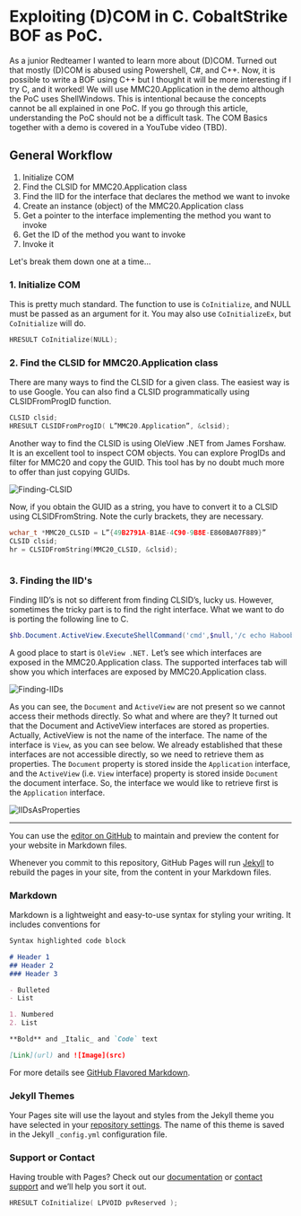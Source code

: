 # Exploiting (D)COM in C. CobaltStrike BOF as PoC.
As a junior Redteamer I wanted to learn more about (D)COM. Turned out that mostly (D)COM is abused using Powershell, C#, and C++. Now, it is possible to write a BOF using C++ but I thought it will be more interesting if I try C, and it worked! We will use MMC20.Application in the demo although the PoC uses ShellWindows. This is intentional because the concepts cannot be all explained in one PoC. If you go through this article, understanding the PoC should not be a difficult task.
The COM Basics together with a demo is covered in a YouTube video (TBD). 



## General Workflow
1.  Initialize COM
2.  Find the CLSID for MMC20.Application class
3.  Find the IID for the interface that declares the method we want to invoke
4.  Create an instance (object) of the MMC20.Application class
5.  Get a pointer to the interface implementing the method you want to invoke
6.  Get the ID of the method you want to invoke
7.  Invoke it

Let's break them down one at a time...

### 1.  Initialize COM
This is pretty much standard. The function to use is `CoInitialize`, and NULL must be passed as an argument for it. You may also use `CoInitializeEx`, but `CoInitialize` will do.
```C
HRESULT CoInitialize(NULL);
```

### 2.  Find the CLSID for MMC20.Application class
There are many ways to find the CLSID for a given class. The easiest way is to use Google. You can also find a CLSID programmatically using CLSIDFromProgID function.
```C
CLSID clsid;
HRESULT CLSIDFromProgID( L”MMC20.Application”, &clsid);
```
Another way to find the CLSID is using OleView .NET from James Forshaw. It is an excellent tool to inspect COM objects. You can explore ProgIDs and filter for MMC20 and copy the GUID. This tool has by no doubt much more to offer than just copying GUIDs.

![Finding-CLSID](https://github.com/Yaxser/CobaltStrike-BOF/blob/gh-pages/images/MMC20CLSID.png)

Now, if you obtain the GUID as a string, you have to convert it to a CLSID using CLSIDFromString. Note the curly brackets, they are necessary.

```C
wchar_t *MMC20_CLSID = L”{49B2791A-B1AE-4C90-9B8E-E860BA07F889}”
CLSID clsid;
hr = CLSIDFromString(MMC20_CLSID, &clsid);
```


```C

```

### 3.  Finding the IID's
Finding IID’s is not so different from finding CLSID’s, lucky us. However, sometimes the tricky part is to find the right interface. What we want to do is porting the following line to C.
```powershell
$hb.Document.ActiveView.ExecuteShellCommand('cmd',$null,'/c echo Haboob > C:\hb.txt','7')
```
A good place to start is `OleView .NET.` Let’s see which interfaces are exposed in the MMC20.Application class. The supported interfaces tab will show you which interfaces are exposed by MMC20.Application class. 

![Finding-IIDs](https://github.com/Yaxser/CobaltStrike-BOF/blob/gh-pages/images/supported_ifc.png)

As you can see, the `Document` and `ActiveView` are not present so we cannot access their methods directly. So what and where are they? It turned out that the Document and ActiveView interfaces are stored as properties. Actually, ActiveView is not the name of the interface. The name of the interface is `View`, as you can see below. We already established that these interfaces are not accessible directly, so we need to retrieve them as properties. The `Document` property is stored inside the `Application` interface, and the `ActiveView` (i.e. `View` interface) property is stored inside `Document` the document interface. So, the interface we would like to retrieve first is the `Application` interface.

![IIDsAsProperties](https://github.com/Yaxser/CobaltStrike-BOF/blob/gh-pages/images/Application_ifc.png)



---

You can use the [editor on GitHub](https://github.com/Yaxser/CobaltStrike-BOF/edit/gh-pages/index.md) to maintain and preview the content for your website in Markdown files.

Whenever you commit to this repository, GitHub Pages will run [Jekyll](https://jekyllrb.com/) to rebuild the pages in your site, from the content in your Markdown files.

### Markdown

Markdown is a lightweight and easy-to-use syntax for styling your writing. It includes conventions for

```markdown
Syntax highlighted code block

# Header 1
## Header 2
### Header 3

- Bulleted
- List

1. Numbered
2. List

**Bold** and _Italic_ and `Code` text

[Link](url) and ![Image](src)
```

For more details see [GitHub Flavored Markdown](https://guides.github.com/features/mastering-markdown/).

### Jekyll Themes

Your Pages site will use the layout and styles from the Jekyll theme you have selected in your [repository settings](https://github.com/Yaxser/CobaltStrike-BOF/settings). The name of this theme is saved in the Jekyll `_config.yml` configuration file.

### Support or Contact

Having trouble with Pages? Check out our [documentation](https://docs.github.com/categories/github-pages-basics/) or [contact support](https://github.com/contact) and we’ll help you sort it out.



```C
HRESULT CoInitialize( LPVOID pvReserved );
```
